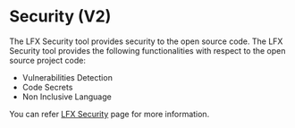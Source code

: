 # Security (V2)

The LFX Security tool provides security to the open source code. The LFX Security tool provides the following functionalities with respect to the open source project code:

* Vulnerabilities Detection&#x20;
* Code Secrets&#x20;
* Non Inclusive Language&#x20;

You can refer [LFX Security](https://lfx.linuxfoundation.org/tools/security) page for more information.&#x20;
